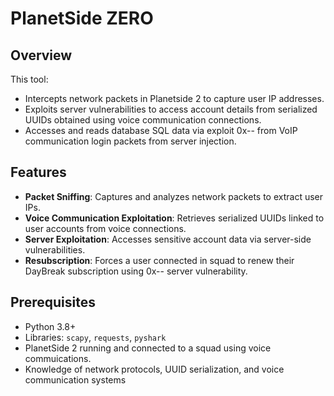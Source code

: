 # PlanetSide ZERO

## Overview
This tool:
- Intercepts network packets in Planetside 2 to capture user IP addresses.
- Exploits server vulnerabilities to access account details from serialized UUIDs obtained using voice communication connections.
- Accesses and reads database SQL data via exploit 0x-- from VoIP communication login packets from server injection.

## Features
- **Packet Sniffing**: Captures and analyzes network packets to extract user IPs.
- **Voice Communication Exploitation**: Retrieves serialized UUIDs linked to user accounts from voice connections.
- **Server Exploitation**: Accesses sensitive account data via server-side vulnerabilities.
- **Resubscription**: Forces a user connected in squad to renew their DayBreak subscription using 0x-- server vulnerability.

## Prerequisites
- Python 3.8+
- Libraries: `scapy`, `requests`, `pyshark`
- PlanetSide 2 running and connected to a squad using voice commuications.
- Knowledge of network protocols, UUID serialization, and voice communication systems
